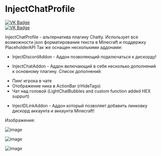 # InjectChatProfile

[![VK Badge](https://img.shields.io/static/v1?label=VK&message=Studio&logoColor=white&color=blue&logo=VK)](https://vk.com/angelitex/)    
[![VK Badge](https://img.shields.io/static/v1?label=VK&message=Profile&logoColor=white&color=blue&logo=VK)](https://vk.com/tiplurka/)

InjectChatProfile - альтернатива плагину Chatty.
Использует все возможности json форматирования текста в Minecraft и поддержку PlaceholderAPI
Так же оснащен несколькими аддонами:

- InjectDiscordAddon - Аддон позволяющий подключаться к дискорду!

- InjectChatAddon - Аддон включающий в себя несколько дополнений к основному плагину. 
Список дополнений:
+ Пинг игрока в чате
+ Отображение ника в ActionBar (rHideTags)
+ Чат над головой (LightChatBubbles and custom function added HEX suppurt)

- InjectDLinkAddon - Аддон который позволяет добавить линковку дискорд аккаунта и аккаунта Minecraft!




Изображения:

![image](https://user-images.githubusercontent.com/69672125/127400138-b8f99887-d3b3-4334-a15d-3e3b025ab494.png)


![image](https://user-images.githubusercontent.com/69672125/125178146-a8788680-e1ea-11eb-9034-32fe4b2f9630.png)



![image](https://user-images.githubusercontent.com/69672125/125178156-c6de8200-e1ea-11eb-9037-e44730a7f1c9.png)
